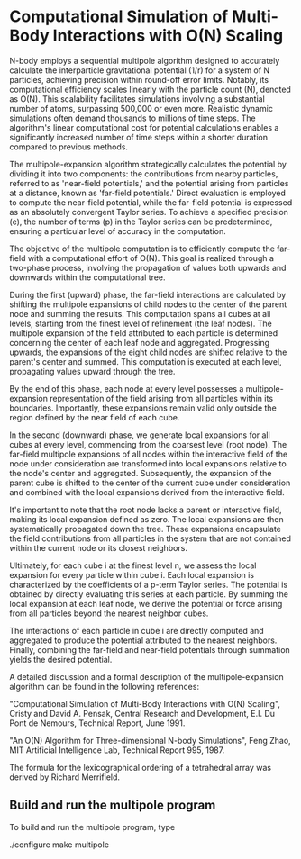 # Computational Simulation of Multi-Body Interactions with O(N) Scaling

N-body employs a sequential multipole algorithm designed to accurately calculate the interparticle gravitational potential (1/r) for a system of N particles, achieving precision within round-off error limits. Notably, its computational efficiency scales linearly with the particle count (N), denoted as O(N). This scalability facilitates simulations involving a substantial number of atoms, surpassing 500,000 or even more. Realistic dynamic simulations often demand thousands to millions of time steps. The algorithm's linear computational cost for potential calculations enables a significantly increased number of time steps within a shorter duration compared to previous methods.

The multipole-expansion algorithm strategically calculates the potential by dividing it into two components: the contributions from nearby particles, referred to as 'near-field potentials,' and the potential arising from particles at a distance, known as 'far-field potentials.' Direct evaluation is employed to compute the near-field potential, while the far-field potential is expressed as an absolutely convergent Taylor series. To achieve a specified precision (e), the number of terms (p) in the Taylor series can be predetermined, ensuring a particular level of accuracy in the computation.

The objective of the multipole computation is to efficiently compute the far-field with a computational effort of O(N). This goal is realized through a two-phase process, involving the propagation of values both upwards and downwards within the computational tree.

During the first (upward) phase, the far-field interactions are calculated by shifting the multipole expansions of child nodes to the center of the parent node and summing the results. This computation spans all cubes at all levels, starting from the finest level of refinement (the leaf nodes). The multipole expansion of the field attributed to each particle is determined concerning the center of each leaf node and aggregated. Progressing upwards, the expansions of the eight child nodes are shifted relative to the parent's center and summed. This computation is executed at each level, propagating values upward through the tree.

By the end of this phase, each node at every level possesses a multipole-expansion representation of the field arising from all particles within its boundaries. Importantly, these expansions remain valid only outside the region defined by the near field of each cube.

In the second (downward) phase, we generate local expansions for all cubes at every level, commencing from the coarsest level (root node). The far-field multipole expansions of all nodes within the interactive field of the node under consideration are transformed into local expansions relative to the node's center and aggregated. Subsequently, the expansion of the parent cube is shifted to the center of the current cube under consideration and combined with the local expansions derived from the interactive field.

It's important to note that the root node lacks a parent or interactive field, making its local expansion defined as zero. The local expansions are then systematically propagated down the tree. These expansions encapsulate the field contributions from all particles in the system that are not contained within the current node or its closest neighbors.

Ultimately, for each cube i at the finest level n, we assess the local expansion for every particle within cube i. Each local expansion is characterized by the coefficients of a p-term Taylor series. The potential is obtained by directly evaluating this series at each particle. By summing the local expansion at each leaf node, we derive the potential or force arising from all particles beyond the nearest neighbor cubes.

The interactions of each particle in cube i are directly computed and aggregated to produce the potential attributed to the nearest neighbors. Finally, combining the far-field and near-field potentials through summation yields the desired potential.

A detailed discussion and a formal description of the multipole-expansion algorithm can be found in the following references:

  "Computational Simulation of Multi-Body Interactions with O(N) Scaling",
  Cristy and David A. Pensak, Central Research and Development,
  E.I. Du Pont de Nemours, Technical Report, June 1991.

  "An O(N) Algorithm for Three-dimensional N-body Simulations", Feng Zhao,
  MIT Artificial Intelligence Lab, Technical Report 995, 1987.

The formula for the lexicographical ordering of a tetrahedral array was
derived by Richard Merrifield.

## Build and run the multipole program

To build and run the multipole program, type

  ./configure
  make
  multipole

